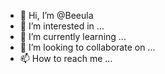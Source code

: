 - 👋 Hi, I’m @Beeula
- 👀 I’m interested in ...
- 🌱 I’m currently learning ...
- 💞️ I’m looking to collaborate on ...
- 📫 How to reach me ...

<!---
Beeula/Beeula is a ✨ special ✨ repository because its `README.md` (this file) appears on your GitHub profile.
You can click the Preview link to take a look at your changes.
--->
